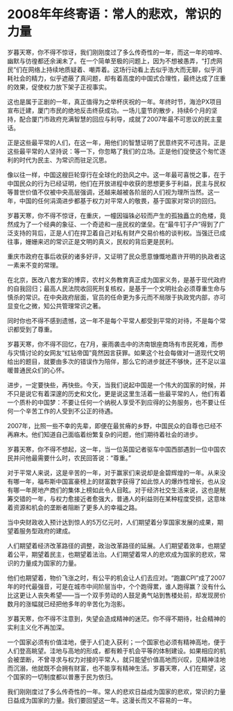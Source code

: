 # 2008年年终寄语：常人的悲欢，常识的力量

岁暮天寒，你不得不惊讶，我们刚刚度过了多么传奇性的一年，而这一年的喧哗、幽默与彷徨都还余澜未了。在一个简单至极的问题上，因为不想被愚弄，“打虎网民”们在网络上持续地质疑着、嘲弄着。这场行动看上去似乎浩大而无聊，似乎消耗社会的精力，似乎遮蔽了真问题，却有着高度的中国式合理性，最终达成了庄重的效果，促使权力放下架子正视事实。

这也是属于正剧的一年，真正值得为之举杯庆祝的一年。年终时节，海沧PX项目宣布迁建，厦门市民的绝地反击终获成功。一场儿童节的散步，持续6个月的坚持，配合厦门市政府充满智慧的回应与利导，成就了2007年最不可思议的民主童话。

正是这些最平常的人们，在这一年，用他们的智慧证明了民意终究不可违背。正是这些最平常的人坚持说：等一下，你忽略了我们的立场。正是他们促使这个匆忙逐利的时代为民主、为常识而驻足沉思。

像以往一样，中国这艘巨轮穿行在全球化的劲风之中。这一年最可喜悦之事，在于中国民众的行为已经证明，他们在开放进程中收获的思想更多于利益，民主与民权等普世价值不仅被中央高层强调，还越来越被各阶层的人们视为理所当然。这一年，中国的任何涓滴进步都基于权力对平常人的敬畏，基于国家对常识的回归。

岁暮天寒，你不得不惊讶，在重庆，一幢因锱铢必较而产生的孤独矗立的危楼，竟然成为了一个经典的象征、一个奇迹和一座民权的堡垒。在“最牛钉子户”得到了广泛支持的背后，正是人们在捍卫着自己对私有财产交易价格的谈判权。当强迁已成往事，姗姗来迟的常识正是文明的真义，民权的背后更是民利。

重庆市政府在事后收获的诸多好评，又证明了民众愿意慷慨地嘉许开明的执政者这一素来不变的常理。

在北京，医改八套方案的博弈，农村义务教育真正成为国家义务，是基于现代政府的自我回归；最高人民法院收回死刑复核权，是基于一个文明社会必须尊重生命与慎杀的常识。在中央政府层面，官员的任命更为多元而不局限于执政党内部，亦可显变化之微，知公共管理常识之著。

同时你也不得不感到遗憾，这一年不是每个平常人都受到平常的对待，不是每个常识都受到了尊重。

岁暮天寒，你不得不回忆，在7月，豪雨袭击中的济南银座商场有市民死难，而参与灾情讨论的女网友“红钻帝国”竟然因言获罪。如果这个社会每做对一道现代文明给出的题目，就要由多次的错误作为陪伴，那么它的进步就还不够快，还不足以温暖普通民众们的心怀。

进步，一定要快些，再快些。今天，当我们说起中国是一个伟大的国家的时候，并不只是说它有着深邃的历史和文化，更是说这里生活着一些最平常的人，他们有着一个质朴的中国梦：不要让任何一个纳税人享受不到应得的公务服务，也不要让任何一个辛苦工作的人受到不公正的待遇。

2007年，比照一些不幸的先辈，即便在最贫瘠的乡野，中国民众的自尊也已经不再麻木。他们知道自己面临着纷繁复杂的问题，他们期待着社会的进步。

岁暮天寒，你不得不想起，这一年，当一位英国记者驱车中国西部遇到一位中国农民并问他最需要什么时，农民回答说：“尊重。”

对于平常人来说，这是辛苦的一年，对于赢家们来说却是金碧辉煌的一年。从来没有哪一年，福布斯中国富豪榜上的财富数字获得了如此惊人的爆炸性增长，也从没有哪一年房地产商们的集体上榜如此令人目眩。对于经济社交生活来说，这也是觥筹交错的一年，与权力愈接近者愈强大，普通人的利益则在某种程度受损，这意味着资源和机会的垄断者阻断了更多人的幸福之路。

当中央财政收入预计达到惊人的5万亿元时，人们期望着分享国家发展的成果，期望着服务型政府的建成。

人们期望着经济改革路径的调整，政治改革路径的延展。人们期望着效率，也期望着公平，期望着民主，也期望着法治。人们期望着常人的悲欢成为国家的悲欢，常识的力量成为国家的力量。

他们也期望着，物价飞涨之时，有公平的机会让人们去应对。“跑赢CPI”成了2007年的时代最强音，可是在城市中间阶层当中，个个跑得累，谁人跑得赢？没有什么比这更让人丧失希望——当一个双手劳动的人鼓足勇气站到售楼处前，却发现房价数月的涨幅就已经把他多年的辛苦化为泡影。

岁暮天寒，你不得不注意到，失望会造成精神的迷茫。你不得不期待，社会精神的实利主义化不再加深。

一个国家必须有价值洼地，便于人们走入获利；一个国家也必须有精神高地，便于人们登高眺望。洼地与高地的形成，都有赖于机会平等的体制建设。如果相应的机会被垄断，不曾寻求与权力对接的平常人，就只能望价值高地而兴叹，见精神洼地而沉溺，他就既不会拥有财富，也不能享有精神生活。岁暮天寒，人们在期望，这个国家的一切制度都以普惠于民为依归。

我们刚刚度过了多么传奇性的一年。常人的悲欢日益成为国家的悲欢，常识的力量日益成为国家的力量。我们要回望这一年。这漫长而又不容易的一年。